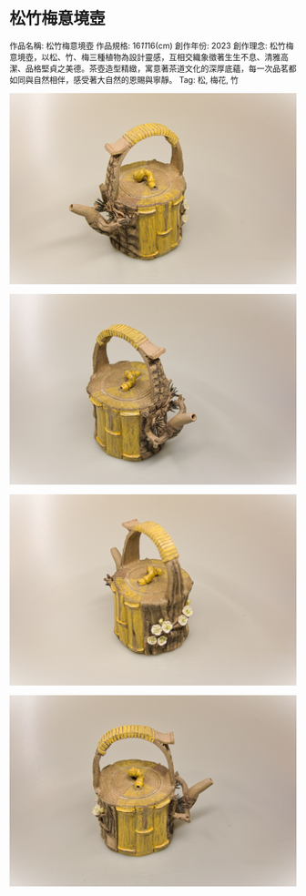 # 松竹梅意境壺

作品名稱: 松竹梅意境壺
作品規格: 16*11*16(cm)
創作年份: 2023
創作理念: 松竹梅意境壺，以松、竹、梅三種植物為設計靈感，互相交織象徵著生生不息、清雅高潔、品格堅貞之美德。茶壺造型精緻，寓意著茶道文化的深厚底蘊，每一次品茗都如同與自然相伴，感受著大自然的恩賜與寧靜。
Tag: 松, 梅花, 竹

![松竹梅壺01_3.jpg](%25E6%259D%25BE%25E7%25AB%25B9%25E6%25A2%2585%25E5%25A3%25BA01_3.jpg)

![松竹梅壺01_2.jpg](%25E6%259D%25BE%25E7%25AB%25B9%25E6%25A2%2585%25E5%25A3%25BA01_2.jpg)

![松竹梅壺01_4.jpg](%25E6%259D%25BE%25E7%25AB%25B9%25E6%25A2%2585%25E5%25A3%25BA01_4.jpg)

![松竹梅壺01_1.jpg](%25E6%259D%25BE%25E7%25AB%25B9%25E6%25A2%2585%25E5%25A3%25BA01_1.jpg)